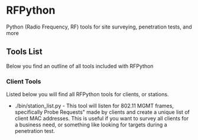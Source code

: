 # RFPython
Python (Radio Frequency, RF) tools for site surveying, penetration tests, and more
## Tools List
Below you find an outline of all tools included with RFPython
### Client Tools
Listed below you will find all RFPython tools for clients, or stations.
* ./bin/station_list.py - This tool will listen for 802.11 MGMT frames, specifically Probe Requests" made by clients and create a unique list of client MAC addresses. This is useful if you want to survey all clients for a business need, or something like looking for targets during a penetration test.
